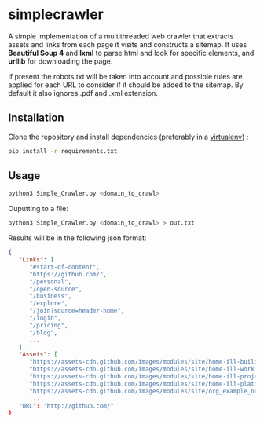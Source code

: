 # simplecrawler

A simple implementation of a multithreaded web crawler that extracts assets and links from each page it visits and constructs a sitemap.
It uses **Beautiful Soup 4** and **lxml** to parse html and look for specific elements, and **urllib** for downloading the page.

If present the robots.txt will be taken into account and possible rules are applied for each URL to consider if it should be added to the sitemap.
By default it also ignores .pdf and .xml extension.

## Installation

Clone the repository and install dependencies (preferably in a [virtualenv](https://virtualenvwrapper.readthedocs.io)) :
```bash
pip install -r requirements.txt
```

## Usage

```bash
python3 Simple_Crawler.py <domain_to_crawl>
```

Ouputting to a file:
```bash
python3 Simple_Crawler.py <domain_to_crawl> > out.txt
```
Results will be in the following json format:

```json
{
   "Links": [
      "#start-of-content",
      "https://github.com/",
      "/personal",
      "/open-source",
      "/business",
      "/explore",
      "/join?source=header-home",
      "/login",
      "/pricing",
      "/blog",
      ...
   ],
   "Assets": [
      "https://assets-cdn.github.com/images/modules/site/home-ill-build.png?sn",
      "https://assets-cdn.github.com/images/modules/site/home-ill-work.png?sn",
      "https://assets-cdn.github.com/images/modules/site/home-ill-projects.png?sn",
      "https://assets-cdn.github.com/images/modules/site/home-ill-platform.png?sn",
      "https://assets-cdn.github.com/images/modules/site/org_example_nasa.png?sn",
      ...
   "URL": "http://github.com/"
}
```
